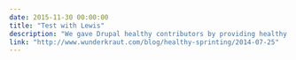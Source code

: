 ```yaml
---
date: 2015-11-30 00:00:00
title: "Test with Lewis"
description: "We gave Drupal healthy contributors by providing healthy snacks at sprints."
link: "http://www.wunderkraut.com/blog/healthy-sprinting/2014-07-25"
---
```

